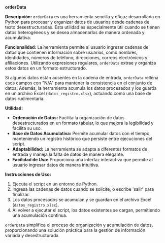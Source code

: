 **orderData**

**Descripción:**
`orderData` es una herramienta sencilla y eficaz desarrollada en Python para procesar y organizar datos de usuarios desde cadenas de texto desestructuradas. Esta utilidad es especialmente útil cuando se tienen datos heterogéneos y se desea almacenarlos de manera ordenada y acumulativa.

**Funcionalidad:**
La herramienta permite al usuario ingresar cadenas de datos que contienen información sobre usuarios, como nombres, identidades, números de teléfono, direcciones, correos electrónicos y afiliaciones. Utilizando expresiones regulares, `orderData` extrae y organiza estos datos en un formato estructurado.

Si algunos datos están ausentes en la cadena de entrada, `orderData` rellena esos campos con "N/A" para mantener la consistencia en el conjunto de datos. Además, la herramienta acumula los datos procesados y los guarda en un archivo Excel (`datos_registro.xlsx`), actuando como una base de datos rudimentaria.

**Utilidad:**
- **Ordenación de Datos:** Facilita la organización de datos desestructurados en un formato tabular, lo que mejora la legibilidad y facilita su uso.
- **Base de Datos Acumulativa:** Permite acumular datos con el tiempo, manteniendo un registro histórico que persiste entre ejecuciones del script.
- **Adaptabilidad:** La herramienta se adapta a diferentes formatos de entrada y maneja la falta de datos de manera elegante.
- **Facilidad de Uso:** Proporciona una interfaz interactiva que permite al usuario ingresar datos de manera intuitiva.

**Instrucciones de Uso:**
1. Ejecuta el script en un entorno de Python.
2. Ingresa las cadenas de datos cuando se solicite, o escribe 'salir' para finalizar.
3. Los datos procesados se acumulan y se guardan en el archivo Excel (`datos_registro.xlsx`).
4. Al volver a ejecutar el script, los datos existentes se cargan, permitiendo una acumulación continua.

`orderData` simplifica el proceso de organización y acumulación de datos, proporcionando una solución práctica para la gestión de información variada y desestructurada.
